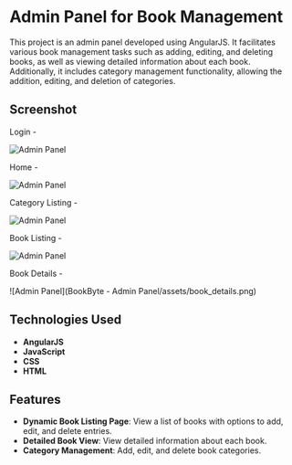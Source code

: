 # Admin Panel for Book Management

This project is an admin panel developed using AngularJS. It facilitates various book management tasks such as adding, editing, and deleting books, as well as viewing detailed information about each book. Additionally, it includes category management functionality, allowing the addition, editing, and deletion of categories.

## Screenshot

Login - 

![Admin Panel](BookByte---Admin-Panel/assets/login.png)

Home - 

![Admin Panel](BookByte---Admin-Panel/assets/home.png)

Category Listing - 

![Admin Panel](BookByte---Admin-Panel/assets/category_listing.png)

Book Listing - 

![Admin Panel](BookByte---Admin-Panel/assets/book_listing.png)

Book Details - 

![Admin Panel](BookByte - Admin Panel/assets/book_details.png)

## Technologies Used

- **AngularJS**
- **JavaScript**
- **CSS**
- **HTML**

## Features

- **Dynamic Book Listing Page**: View a list of books with options to add, edit, and delete entries.
- **Detailed Book View**: View detailed information about each book.
- **Category Management**: Add, edit, and delete book categories.


